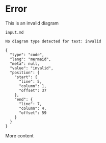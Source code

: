 # Error

This is an invalid diagram

    input.md

    No diagram type detected for text: invalid

    {
      "type": "code",
      "lang": "mermaid",
      "meta": null,
      "value": "invalid",
      "position": {
        "start": {
          "line": 5,
          "column": 1,
          "offset": 37
        },
        "end": {
          "line": 7,
          "column": 4,
          "offset": 59
        }
      }
    }

More content
